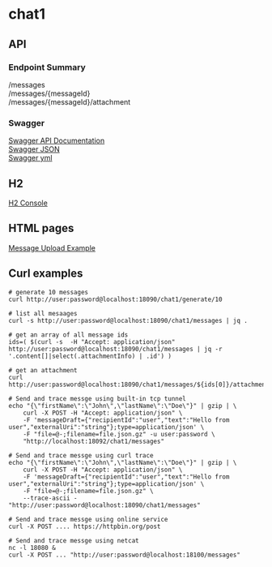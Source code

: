 # chat1

## API

### Endpoint Summary

/messages  
/messages/{messageId}  
/messages/{messageId}/attachment  

### Swagger
[Swagger API Documentation](http://localhost:18090/chat1/swagger-ui.html)  
[Swagger JSON](http://localhost:18090/chat1/v2/api-docs)  
[Swagger yml](http://localhost:18090/chat1//swagger.yml)

## H2
[H2 Console](http://localhost:18090/chat1/h2_console/)

## HTML pages
[Message Upload Example](http://localhost:18090/chat1/develop/index.html)

## Curl examples
```
# generate 10 messages
curl http://user:password@localhost:18090/chat1/generate/10

# list all mesaages
curl -s http://user:password@localhost:18090/chat1/messages | jq .

# get an array of all message ids
ids=( $(curl -s  -H "Accept: application/json" http://user:password@localhost:18090/chat1/messages | jq -r '.content[]|select(.attachmentInfo) | .id') )

# get an attachment
curl http://user:password@localhost:18090/chat1/messages/${ids[0]}/attachment

# Send and trace messge using built-in tcp tunnel
echo "{\"firstName\":\"John\",\"lastName\":\"Doe\"}" | gzip | \
    curl -X POST -H "Accept: application/json" \
    -F 'messageDraft={"recipientId":"user","text":"Hello from user","externalUri":"string"};type=application/json' \
    -F "file=@-;filename=file.json.gz" -u user:password \
    "http://localhost:18092/chat1/messages"

# Send and trace messge using curl trace
echo "{\"firstName\":\"John\",\"lastName\":\"Doe\"}" | gzip | \
    curl -X POST -H "Accept: application/json" \
    -F 'messageDraft={"recipientId":"user","text":"Hello from user","externalUri":"string"};type=application/json' \
    -F "file=@-;filename=file.json.gz" \
    --trace-ascii - "http://user:password@localhost:18090/chat1/messages"
    
# Send and trace messge using online service    
curl -X POST .... https://httpbin.org/post

# Send and trace messge using netcat
nc -l 18080 &
curl -X POST ... "http://user:password@localhost:18100/messages"
```